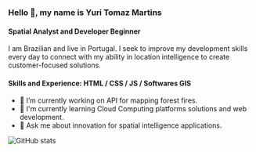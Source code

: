 ### Hello 👋, my name is Yuri Tomaz Martins
#### Spatial Analyst and Developer Beginner

I am Brazilian and live in Portugal. I seek to improve my development skills every day to connect with my ability in location intelligence to create customer-focused solutions.

#### Skills and Experience: HTML / CSS / JS / Softwares GIS 

- 🔭 I’m currently working on API for mapping forest fires.
- 🌱 I'm currently learning Cloud Computing platforms solutions and web development.
- 💬 Ask me about innovation for spatial intelligence applications.

![GitHub stats](https://github-readme-stats.vercel.app/api?username=ytmartins&&show_icons=true&title_color=ffffff&icon_color=e74c3c&text_color=daf7dc&bg_color=151515)
